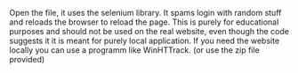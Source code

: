 Open the file, it uses the selenium library. It spams login with random stuff and reloads the browser to reload the page.
This is purely for educational purposes and should not be used on the real website, even though the code suggests it it is meant for purely local application.
If you need the website locally you can use a programm like WinHTTrack. (or use the zip file provided)
